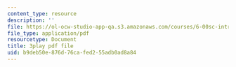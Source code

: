 ```yaml
---
content_type: resource
description: ''
file: https://ol-ocw-studio-app-qa.s3.amazonaws.com/courses/6-00sc-introduction-to-computer-science-and-programming-spring-2011/b9deb50e876d76cafed255adb0ad8a84_yVkt3Px4KHA.pdf
file_type: application/pdf
resourcetype: Document
title: 3play pdf file
uid: b9deb50e-876d-76ca-fed2-55adb0ad8a84
---
```

